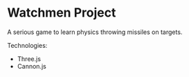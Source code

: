 # Watchmen Project

A serious game to learn physics throwing missiles on targets.

Technologies:
* Three.js
* Cannon.js
